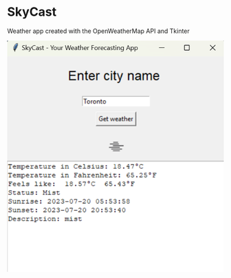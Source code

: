 # SkyCast

Weather app created with the OpenWeatherMap API and Tkinter

![Demo](https://github.com/triyaaug/SkyCast/blob/main/skycast_demo.png?raw=true)


